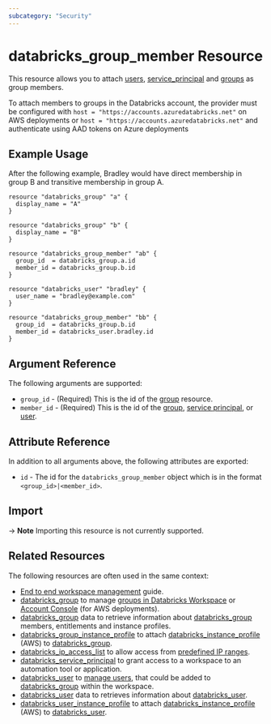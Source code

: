 ```yaml
---
subcategory: "Security"
---
```

# databricks_group_member Resource

This resource allows you to attach [users](user.md), [service_principal](service_principal.md) and [groups](group.md) as group members.

To attach members to groups in the Databricks account, the provider must be configured with `host = "https://accounts.azuredatabricks.net"` on AWS deployments or `host = "https://accounts.azuredatabricks.net"` and authenticate using AAD tokens on Azure deployments

## Example Usage

After the following example, Bradley would have direct membership in group B and transitive membership in group A.

```hcl
resource "databricks_group" "a" {
  display_name = "A"
}

resource "databricks_group" "b" {
  display_name = "B"
}

resource "databricks_group_member" "ab" {
  group_id  = databricks_group.a.id
  member_id = databricks_group.b.id
}

resource "databricks_user" "bradley" {
  user_name = "bradley@example.com"
}

resource "databricks_group_member" "bb" {
  group_id  = databricks_group.b.id
  member_id = databricks_user.bradley.id
}
```

## Argument Reference

The following arguments are supported:

* `group_id` - (Required) This is the id of the [group](group.md) resource.
* `member_id` - (Required) This is the id of the [group](group.md), [service principal](service_principal.md), or [user](user.md).

## Attribute Reference

In addition to all arguments above, the following attributes are exported:

* `id` - The id for the `databricks_group_member` object which is in the format `<group_id>|<member_id>`.

## Import

-> **Note** Importing this resource is not currently supported.

## Related Resources

The following resources are often used in the same context:

* [End to end workspace management](../guides/workspace-management.md) guide.
* [databricks_group](group.md) to manage [groups in Databricks Workspace](https://docs.databricks.com/administration-guide/users-groups/groups.html) or [Account Console](https://accounts.cloud.databricks.com/) (for AWS deployments).
* [databricks_group](../data-sources/group.md) data to retrieve information about [databricks_group](group.md) members, entitlements and instance profiles.
* [databricks_group_instance_profile](group_instance_profile.md) to attach [databricks_instance_profile](instance_profile.md) (AWS) to [databricks_group](group.md).
* [databricks_ip_access_list](ip_access_list.md) to allow access from [predefined IP ranges](https://docs.databricks.com/security/network/ip-access-list.html).
* [databricks_service_principal](service_principal.md) to grant access to a workspace to an automation tool or application.
* [databricks_user](user.md) to [manage users](https://docs.databricks.com/administration-guide/users-groups/users.html), that could be added to [databricks_group](group.md) within the workspace.
* [databricks_user](../data-sources/user.md) data to retrieves information about [databricks_user](user.md).
* [databricks_user_instance_profile](user_instance_profile.md) to attach [databricks_instance_profile](instance_profile.md) (AWS) to [databricks_user](user.md).
